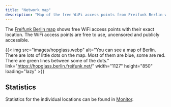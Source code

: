 ```yaml
---
title: "Network map"
description: "Map of the free WiFi access points from Freifunk Berlin with exact locations. The WiFi access points are free to use, uncensored and publicly accessible."
---
```


The [Freifunk Berlin map](https://hopglass.berlin.freifunk.net/) shows free WiFi access points with their exact location. The WiFi access points are free to use, uncensored and publicly accessible.

{{< img src="images/hopglass.webp" alt="You can see a map of Berlin. There are lots of little dots on the map. Most of them are blue, some are red. There are green lines between some of the dots." link="https://hopglass.berlin.freifunk.net/" width="1127" height="850" loading="lazy" >}}

## Statistics

Statistics for the individual locations can be found in [Monitor](https://monitor.berlin.freifunk.net/cgp/).
